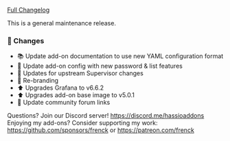 [Full Changelog][changelog]

This is a general maintenance release.

### 🔨  Changes

- :books: Update add-on documentation to use new YAML configuration format
- :hammer: Update add-on config with new password & list features
- :hammer: Updates for upstream Supervisor changes
- :hammer: Re-branding
- :arrow_up: Upgrades Grafana to v6.6.2
- :arrow_up: Upgrades add-on base image to v5.0.1
- :hammer: Update community forum links

[changelog]: https://github.com/hassio-addons/addon-grafana/compare/v4.1.0...v4.2.0

Questions? Join our Discord server! https://discord.me/hassioaddons
Enjoying my add-ons? Consider supporting my work:
https://github.com/sponsors/frenck or https://patreon.com/frenck